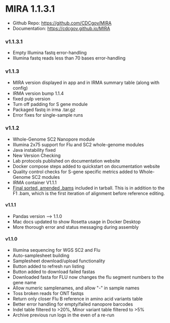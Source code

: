 
# MIRA 1.1.3.1
* Github Repo: https://github.com/CDCgov/MIRA
* Documentation: https://cdcgov.github.io/MIRA

### v1.1.3.1
- Empty Illumina fastq error-handling
- Illumina fastq reads less than 70 bases error-handling

### v1.1.3
- MIRA version displayed in app and in IRMA summary table (along with config)
- IRMA version bump 1.1.4
- fixed pulp version
- Turn off padding for S gene module
- Packaged fastq in irma .tar.gz
- Error fixes for single-sample runs

### v1.1.2
- Whole-Genome SC2 Nanopore module
- Illumina 2x75 support for Flu and SC2 whole-genome modules
- Java instability fixed
- New Version Checking
- Lab protocols published on documentation website
- Docker compose steps added to quickstart on documentation website
- Quality control checks for S-gene specific metrics added to Whole-Genome SC2 modules
- IRMA container V1.1.1
- [Final sorted, amended .bams](https://wonder.cdc.gov/amd/flu/irma/output.html) included in tarball. This is in addition to the F1 .bam, which is the first iteration of alignment before reference editing.
  
#### v1.1.1
- Pandas version --> 1.1.0
- Mac docs updated to show Rosetta usage in Docker Desktop
- More thorough error and status messaging during assembly

#### v1.1.0
- Illumina sequencing for WGS SC2 and Flu
- Auto-samplesheet building
- Samplesheet download/upload functionality
- Button added to refresh run listing
- Button added to download failed fastas
- Downloaded fasta for FLU now changes the flu segment numbers to the gene name
- Allow numeric samplenames, and allow "-" in sample names
- Toss broken reads for ONT fastqs
- Return only closer Flu B reference in amino acid variants table
- Better error handling for empty/failed nanopore barcodes
- Indel table filtered to >20%, Minor variant table filtered to >5%
- Archive previous run logs in the even of a re-run

